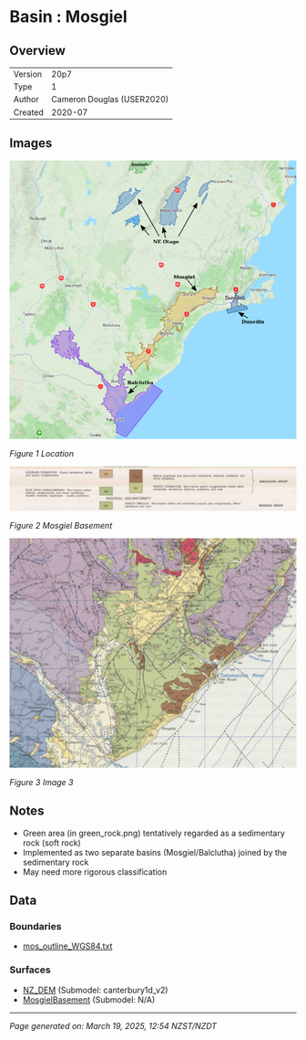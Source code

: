# Basin : Mosgiel

## Overview
|         |                     |
|---------|---------------------|
| Version | 20p7           |
| Type    | 1        |
| Author  | Cameron Douglas (USER2020)            |
| Created | 2020-07           |


## Images
![](../images/basins/SI_se.png)

*Figure 1 Location*

![](../images/basins/green_class.png)

*Figure 2 Mosgiel Basement*

![](../images/basins/green_rock.png)

*Figure 3 Image 3*


## Notes
- Green area (in green_rock.png) tentatively regarded as a sedimentary rock (soft rock)
- Implemented as two separate basins (Mosgiel/Balclutha) joined by the sedimentary rock
- May need more rigorous classification

## Data
### Boundaries
- [mos_outline_WGS84.txt](../../velocity_modelling/Data/USER20_BASINS/mos_outline_WGS84.txt)

### Surfaces
- [NZ_DEM](../../velocity_modelling/Data/DEM/NZ_DEM_HD.in) (Submodel: canterbury1d_v2)
- [MosgielBasement](../../velocity_modelling/Data/USER20_BASINS/mos_proj_WGS84.in) (Submodel: N/A)

---
*Page generated on: March 19, 2025, 12:54 NZST/NZDT*
